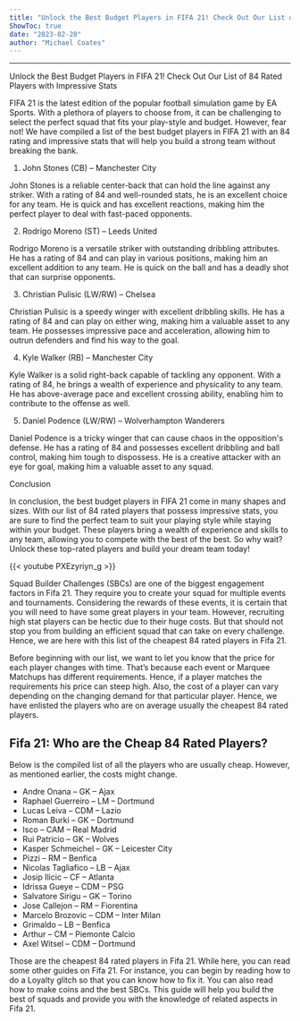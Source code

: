 ```yaml
---
title: "Unlock the Best Budget Players in FIFA 21! Check Out Our List of 84 Rated Players with Impressive Stats"
ShowToc: true 
date: "2023-02-20"
author: "Michael Coates"
---
```

*****
Unlock the Best Budget Players in FIFA 21! Check Out Our List of 84 Rated Players with Impressive Stats

FIFA 21 is the latest edition of the popular football simulation game by EA Sports. With a plethora of players to choose from, it can be challenging to select the perfect squad that fits your play-style and budget. However, fear not! We have compiled a list of the best budget players in FIFA 21 with an 84 rating and impressive stats that will help you build a strong team without breaking the bank.

1. John Stones (CB) – Manchester City

John Stones is a reliable center-back that can hold the line against any striker. With a rating of 84 and well-rounded stats, he is an excellent choice for any team. He is quick and has excellent reactions, making him the perfect player to deal with fast-paced opponents.

2. Rodrigo Moreno (ST) – Leeds United

Rodrigo Moreno is a versatile striker with outstanding dribbling attributes. He has a rating of 84 and can play in various positions, making him an excellent addition to any team. He is quick on the ball and has a deadly shot that can surprise opponents.

3. Christian Pulisic (LW/RW) – Chelsea

Christian Pulisic is a speedy winger with excellent dribbling skills. He has a rating of 84 and can play on either wing, making him a valuable asset to any team. He possesses impressive pace and acceleration, allowing him to outrun defenders and find his way to the goal.

4. Kyle Walker (RB) – Manchester City

Kyle Walker is a solid right-back capable of tackling any opponent. With a rating of 84, he brings a wealth of experience and physicality to any team. He has above-average pace and excellent crossing ability, enabling him to contribute to the offense as well.

5. Daniel Podence (LW/RW) – Wolverhampton Wanderers

Daniel Podence is a tricky winger that can cause chaos in the opposition's defense. He has a rating of 84 and possesses excellent dribbling and ball control, making him tough to dispossess. He is a creative attacker with an eye for goal, making him a valuable asset to any squad.

Conclusion

In conclusion, the best budget players in FIFA 21 come in many shapes and sizes. With our list of 84 rated players that possess impressive stats, you are sure to find the perfect team to suit your playing style while staying within your budget. These players bring a wealth of experience and skills to any team, allowing you to compete with the best of the best. So why wait? Unlock these top-rated players and build your dream team today!

{{< youtube PXEzyriyn_g >}} 



Squad Builder Challenges (SBCs) are one of the biggest engagement factors in Fifa 21. They require you to create your squad for multiple events and tournaments. Considering the rewards of these events, it is certain that you will need to have some great players in your team. However, recruiting high stat players can be hectic due to their huge costs. But that should not stop you from building an efficient squad that can take on every challenge. Hence, we are here with this list of the cheapest 84 rated players in Fifa 21.
 
Before beginning with our list, we want to let you know that the price for each player changes with time. That’s because each event or Marquee Matchups has different requirements. Hence, if a player matches the requirements his price can steep high. Also, the cost of a player can vary depending on the changing demand for that particular player. Hence, we have enlisted the players who are on average usually the cheapest 84 rated players.
 
## Fifa 21: Who are the Cheap 84 Rated Players?
 

 
Below is the compiled list of all the players who are usually cheap. However, as mentioned earlier, the costs might change.
 
- Andre Onana – GK – Ajax
 - Raphael Guerreiro – LM – Dortmund
 - Lucas Leiva – CDM – Lazio
 - Roman Burki – GK – Dortmund
 - Isco – CAM – Real Madrid
 - Rui Patricio – GK – Wolves
 - Kasper Schmeichel – GK – Leicester City
 - Pizzi – RM – Benfica
 - Nicolas Tagliafico – LB – Ajax
 - Josip Ilicic – CF – Atlanta
 - Idrissa Gueye – CDM – PSG
 - Salvatore Sirigu – GK – Torino
 - Jose Callejon – RM – Fiorentina
 - Marcelo Brozovic – CDM – Inter Milan
 - Grimaldo – LB – Benfica
 - Arthur – CM – Piemonte Calcio
 - Axel Witsel – CDM – Dortmund

 
Those are the cheapest 84 rated players in Fifa 21. While here, you can read some other guides on Fifa 21. For instance, you can begin by reading how to do a Loyalty glitch so that you can know how to fix it. You can also read how to make coins and the best SBCs. This guide will help you build the best of squads and provide you with the knowledge of related aspects in Fifa 21.



